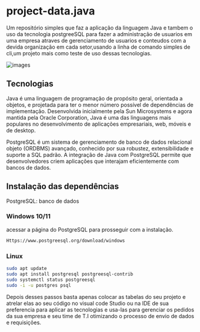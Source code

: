 # project-data.java
Um repositório simples que faz a aplicação da linguagem Java e tambem o uso da tecnologia postgreeSQL para fazer a administração de usuarios em uma empresa atraves de gerenciamento de usuarios e conteudos com a devida organização em cada setor,usando a linha de comando simples de cli,um projeto mais como teste de uso dessas tecnologias.

![images](https://github.com/user-attachments/assets/68936bd7-1879-46be-ba37-d3f9c0cb6315)




## Tecnologias
 Java é uma linguagem de programação de propósito geral, orientada a objetos, e projetada para ter o menor número possível de dependências de implementação. Desenvolvida inicialmente pela Sun Microsystems e agora mantida pela Oracle Corporation, Java é uma das linguagens mais populares no desenvolvimento de aplicações empresariais, web, móveis e de desktop.

PostgreSQL é um sistema de gerenciamento de banco de dados relacional objeto (ORDBMS) avançado, conhecido por sua robustez, extensibilidade e suporte a SQL padrão. A integração de Java com PostgreSQL permite que desenvolvedores criem aplicações que interajam eficientemente com bancos de dados.
 
## Instalação das dependências 
PostgreSQL: banco de dados

### Windows 10/11
acessar a página do PostgreSQL para prosseguir com a instalação.
```bash
Https://www.postgreesql.org/download/windows
```

### Linux

```bash
sudo apt update
sudo apt install postgresql postgreesql-contrib
sudo systemctl status postgreesql
sudo -i -u postgres psql
```

Depois desses passos basta apenas colocar as tabelas do seu projeto e atrelar elas ao seu código no visual code Studio
ou na IDE de sua preferencia para aplicar as tecnologias e usa-las para gerenciar os pedidos da sua empresa e seu time de T.I
otimizando o processo de envio de dados e requisições.
